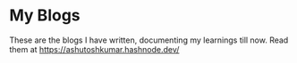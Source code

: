 # My Blogs

These are the blogs I have written, documenting my learnings till now. Read them at https://ashutoshkumar.hashnode.dev/
